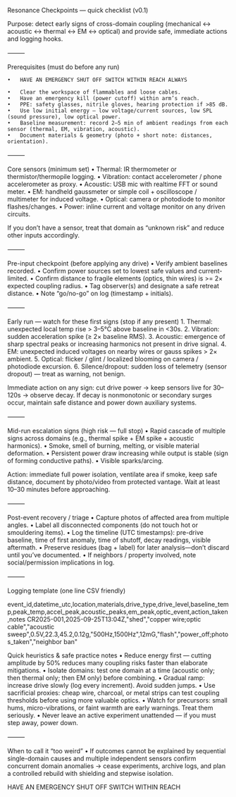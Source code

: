 Resonance Checkpoints — quick checklist (v0.1)

Purpose: detect early signs of cross-domain coupling (mechanical ↔ acoustic ↔ thermal ↔ EM ↔ optical) and provide safe, immediate actions and logging hooks.

⸻

Prerequisites (must do before any run)
	
	•	HAVE AN EMERGENCY SHUT OFF SWITCH WITHIN REACH ALWAYS
	
	•	Clear the workspace of flammables and loose cables.
	•	Have an emergency kill (power cutoff) within arm’s reach.
	•	PPE: safety glasses, nitrile gloves, hearing protection if >85 dB.
	•	Use low initial energy — low voltage/current sources, low SPL (sound pressure), low optical power.
	•	Baseline measurement: record 2–5 min of ambient readings from each sensor (thermal, EM, vibration, acoustic).
	•	Document materials & geometry (photo + short note: distances, orientation).

⸻

Core sensors (minimum set)
	•	Thermal: IR thermometer or thermistor/thermopile logging.
	•	Vibration: contact accelerometer / phone accelerometer as proxy.
	•	Acoustic: USB mic with realtime FFT or sound meter.
	•	EM: handheld gaussmeter or simple coil + oscilloscope / multimeter for induced voltage.
	•	Optical: camera or photodiode to monitor flashes/changes.
	•	Power: inline current and voltage monitor on any driven circuits.

If you don’t have a sensor, treat that domain as “unknown risk” and reduce other inputs accordingly.

⸻

Pre-input checkpoint (before applying any drive)
	•	Verify ambient baselines recorded.
	•	Confirm power sources set to lowest safe values and current-limited.
	•	Confirm distance to fragile elements (optics, thin wires) is >= 2× expected coupling radius.
	•	Tag observer(s) and designate a safe retreat distance.
	•	Note “go/no-go” on log (timestamp + initials).

⸻

Early run — watch for these first signs (stop if any present)
	1.	Thermal: unexpected local temp rise > 3–5°C above baseline in <30s.
	2.	Vibration: sudden acceleration spike (≥ 2× baseline RMS).
	3.	Acoustic: emergence of sharp spectral peaks or increasing harmonics not present in drive signal.
	4.	EM: unexpected induced voltages on nearby wires or gauss spikes > 2× ambient.
	5.	Optical: flicker / glint / localized blooming on camera / photodiode excursion.
	6.	Silence/dropout: sudden loss of telemetry (sensor dropout) — treat as warning, not benign.

Immediate action on any sign: cut drive power → keep sensors live for 30–120s → observe decay. If decay is nonmonotonic or secondary surges occur, maintain safe distance and power down auxiliary systems.

⸻

Mid-run escalation signs (high risk — full stop)
	•	Rapid cascade of multiple signs across domains (e.g., thermal spike + EM spike + acoustic harmonics).
	•	Smoke, smell of burning, melting, or visible material deformation.
	•	Persistent power draw increasing while output is stable (sign of forming conductive paths).
	•	Visible sparks/arcing.

Action: immediate full power isolation, ventilate area if smoke, keep safe distance, document by photo/video from protected vantage. Wait at least 10–30 minutes before approaching.

⸻

Post-event recovery / triage
	•	Capture photos of affected area from multiple angles.
	•	Label all disconnected components (do not touch hot or smouldering items).
	•	Log the timeline (UTC timestamps): pre-drive baseline, time of first anomaly, time of shutoff, decay readings, visible aftermath.
	•	Preserve residues (bag + label) for later analysis—don’t discard until you’ve documented.
	•	If neighbors / property involved, note social/permission implications in log.

⸻

Logging template (one line CSV friendly)

event_id,datetime_utc,location,materials,drive_type,drive_level,baseline_temp,peak_temp,accel_peak,acoustic_peaks,em_peak,optic_event,action_taken,notes
CR2025-001,2025-09-25T13:04Z,"shed","copper wire;optic cable","acoustic sweep",0.5V,22.3,45.2,0.12g,"500Hz,1500Hz",12mG,"flash","power_off;photos_taken","neighbor ban"

Quick heuristics & safe practice notes
	•	Reduce energy first — cutting amplitude by 50% reduces many coupling risks faster than elaborate mitigations.
	•	Isolate domains: test one domain at a time (acoustic only; then thermal only; then EM only) before combining.
	•	Gradual ramp: increase drive slowly (log every increment). Avoid sudden jumps.
	•	Use sacrificial proxies: cheap wire, charcoal, or metal strips can test coupling thresholds before using more valuable optics.
	•	Watch for precursors: small hums, micro-vibrations, or faint warmth are early warnings. Treat them seriously.
	•	Never leave an active experiment unattended — if you must step away, power down.

⸻

When to call it “too weird”
	•	If outcomes cannot be explained by sequential single-domain causes and multiple independent sensors confirm concurrent domain anomalies → cease experiments, archive logs, and plan a controlled rebuild with shielding and stepwise isolation.


HAVE AN EMERGENCY SHUT OFF SWITCH WITHIN REACH
